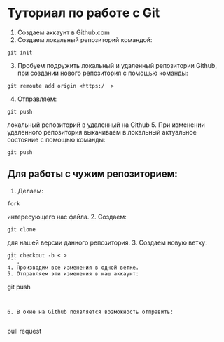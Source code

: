 # Туториал по работе с Git

1. Создаем аккаунт в Github.com
2. Создаем локальный репозиторий командой:
```
git init
```
3. Пробуем подружить локальный и удаленный репозитории Github, при создании нового репозитория с помощью команды: 
```
git remoute add origin <https:/  >
```
4. Отправляем:
```
git push
```
локальный репозиторий в удаленный на Github 
5. При изменении удаленного репозитория выкачиваем в локальный актуальное состояние с помощью команды: 
```
git push
```
## Для работы с чужим репозиторием:

1. Делаем: 
```
fork
```
интересующего нас файла.
2. Создаем: 
```
git clone
```
для нашей версии данного репозитория.
3. Создаем новую ветку:
```
git checkout -b < >
```.
4. Производим все изменения в одной ветке.
5. Отправляем эти изменения в наш аккаунт: 
```
git push
```


6. В окне на Github появляется возможность отправить: 


```
pull request
```.